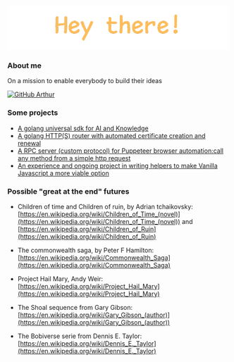 <p align="center">
    <img src="assets/banner.png"/>
</p>

### About me

On a mission to enable everybody to build their ideas

[![GitHub Arthur](https://img.shields.io/github/followers/arthurweinmann?label=follow%20my%20work%20on%20github&style=social)](https://github.com/Arthurweinmann)

### Some projects

- [A golang universal sdk for AI and Knowledge](https://github.com/arthurweinmann/go-ai-sdk)
- [A golang HTTP(S) router with automated certificate creation and renewal](https://github.com/arthurweinmann/go-https-hug)
- [A RPC server (custom protocol) for Puppeteer browser automation:call any method from a simple http request](https://github.com/arthurweinmann/puppeteer-server)
- [An experience and ongoing project in writing helpers to make Vanilla Javascript a more viable option](https://github.com/arthurweinmann/tinyveil)

### Possible "great at the end" futures

- Children of time and Children of ruin, by Adrian tchaikovsky: [https://en.wikipedia.org/wiki/Children_of_Time_(novel)](https://en.wikipedia.org/wiki/Children_of_Time_(novel)) and [https://en.wikipedia.org/wiki/Children_of_Ruin](https://en.wikipedia.org/wiki/Children_of_Ruin)

- The commonwealth saga, by Peter F Hamilton: [https://en.wikipedia.org/wiki/Commonwealth_Saga](https://en.wikipedia.org/wiki/Commonwealth_Saga)

- Project Hail Mary, Andy Weir: [https://en.wikipedia.org/wiki/Project_Hail_Mary](https://en.wikipedia.org/wiki/Project_Hail_Mary)

- The Shoal sequence from Gary Gibson: [https://en.wikipedia.org/wiki/Gary_Gibson_(author)](https://en.wikipedia.org/wiki/Gary_Gibson_(author))

- The Bobiverse serie from Dennis E. Taylor: [https://en.wikipedia.org/wiki/Dennis_E._Taylor](https://en.wikipedia.org/wiki/Dennis_E._Taylor)

